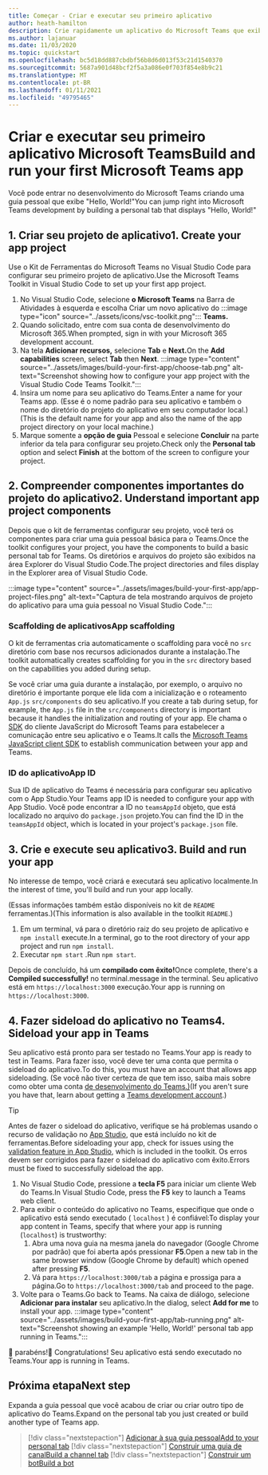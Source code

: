 ```yaml
---
title: Começar - Criar e executar seu primeiro aplicativo
author: heath-hamilton
description: Crie rapidamente um aplicativo do Microsoft Teams que exibe um "Hello, World!" usando o Kit de Ferramentas do Microsoft Teams.
ms.author: lajanuar
ms.date: 11/03/2020
ms.topic: quickstart
ms.openlocfilehash: bc5d18dd887cbdbf56b8d6d013f53c21d1540370
ms.sourcegitcommit: 5687a901d48bcf2f5a3a086e0f703f854e8b9c21
ms.translationtype: MT
ms.contentlocale: pt-BR
ms.lasthandoff: 01/11/2021
ms.locfileid: "49795465"
---
```

# <a name="build-and-run-your-first-microsoft-teams-app"></a><span data-ttu-id="19032-104">Criar e executar seu primeiro aplicativo Microsoft Teams</span><span class="sxs-lookup"><span data-stu-id="19032-104">Build and run your first Microsoft Teams app</span></span>

<span data-ttu-id="19032-105">Você pode entrar no desenvolvimento do Microsoft Teams criando uma guia pessoal que exibe "Hello, World!"</span><span class="sxs-lookup"><span data-stu-id="19032-105">You can jump right into Microsoft Teams development by building a personal tab that displays "Hello, World!"</span></span>

## <a name="1-create-your-app-project"></a><span data-ttu-id="19032-106">1. Criar seu projeto de aplicativo</span><span class="sxs-lookup"><span data-stu-id="19032-106">1. Create your app project</span></span>

<span data-ttu-id="19032-107">Use o Kit de Ferramentas do Microsoft Teams no Visual Studio Code para configurar seu primeiro projeto de aplicativo.</span><span class="sxs-lookup"><span data-stu-id="19032-107">Use the Microsoft Teams Toolkit in Visual Studio Code to set up your first app project.</span></span>

1. No Visual Studio Code, selecione **o Microsoft Teams** na Barra de Atividades à esquerda e escolha Criar um novo aplicativo do :::image type="icon" source="../assets/icons/vsc-toolkit.png"::: **Teams.**
1. <span data-ttu-id="19032-109">Quando solicitado, entre com sua conta de desenvolvimento do Microsoft 365.</span><span class="sxs-lookup"><span data-stu-id="19032-109">When prompted, sign in with your Microsoft 365 development account.</span></span>
1. <span data-ttu-id="19032-110">Na tela **Adicionar recursos,** selecione **Tab** e **Next.**</span><span class="sxs-lookup"><span data-stu-id="19032-110">On the **Add capabilities** screen, select **Tab** then **Next**.</span></span>
:::image type="content" source="../assets/images/build-your-first-app/choose-tab.png" alt-text="Screenshot showing how to configure your app project with the Visual Studio Code Teams Toolkit.":::
1. <span data-ttu-id="19032-112">Insira um nome para seu aplicativo do Teams.</span><span class="sxs-lookup"><span data-stu-id="19032-112">Enter a name for your Teams app.</span></span> <span data-ttu-id="19032-113">(Esse é o nome padrão para seu aplicativo e também o nome do diretório do projeto do aplicativo em seu computador local.)</span><span class="sxs-lookup"><span data-stu-id="19032-113">(This is the default name for your app and also the name of the app project directory on your local machine.)</span></span>
1. <span data-ttu-id="19032-114">Marque somente a **opção de guia** Pessoal e selecione **Concluir** na parte inferior da tela para configurar seu projeto.</span><span class="sxs-lookup"><span data-stu-id="19032-114">Check only the **Personal tab** option and select **Finish** at the bottom of the screen to configure your project.</span></span>

## <a name="2-understand-important-app-project-components"></a><span data-ttu-id="19032-115">2. Compreender componentes importantes do projeto do aplicativo</span><span class="sxs-lookup"><span data-stu-id="19032-115">2. Understand important app project components</span></span>

<span data-ttu-id="19032-116">Depois que o kit de ferramentas configurar seu projeto, você terá os componentes para criar uma guia pessoal básica para o Teams.</span><span class="sxs-lookup"><span data-stu-id="19032-116">Once the toolkit configures your project, you have the components to build a basic personal tab for Teams.</span></span> <span data-ttu-id="19032-117">Os diretórios e arquivos do projeto são exibidos na área Explorer do Visual Studio Code.</span><span class="sxs-lookup"><span data-stu-id="19032-117">The project directories and files display in the Explorer area of Visual Studio Code.</span></span>

:::image type="content" source="../assets/images/build-your-first-app/app-project-files.png" alt-text="Captura de tela mostrando arquivos de projeto do aplicativo para uma guia pessoal no Visual Studio Code.":::

### <a name="app-scaffolding"></a><span data-ttu-id="19032-119">Scaffolding de aplicativos</span><span class="sxs-lookup"><span data-stu-id="19032-119">App scaffolding</span></span>

<span data-ttu-id="19032-120">O kit de ferramentas cria automaticamente o scaffolding para você no `src` diretório com base nos recursos adicionados durante a instalação.</span><span class="sxs-lookup"><span data-stu-id="19032-120">The toolkit automatically creates scaffolding for you in the `src` directory based on the capabilities you added during setup.</span></span>

<span data-ttu-id="19032-121">Se você criar uma guia durante a instalação, por exemplo, o arquivo no diretório é importante porque ele lida com a inicialização e o roteamento `App.js` `src/components` do seu aplicativo.</span><span class="sxs-lookup"><span data-stu-id="19032-121">If you create a tab during setup, for example, the `App.js` file in the `src/components` directory is important because it handles the initialization and routing of your app.</span></span> <span data-ttu-id="19032-122">Ele chama o [SDK](../tabs/how-to/using-teams-client-sdk.md) do cliente JavaScript do Microsoft Teams para estabelecer a comunicação entre seu aplicativo e o Teams.</span><span class="sxs-lookup"><span data-stu-id="19032-122">It calls the [Microsoft Teams JavaScript client SDK](../tabs/how-to/using-teams-client-sdk.md) to establish communication between your app and Teams.</span></span>

### <a name="app-id"></a><span data-ttu-id="19032-123">ID do aplicativo</span><span class="sxs-lookup"><span data-stu-id="19032-123">App ID</span></span>

<span data-ttu-id="19032-124">Sua ID de aplicativo do Teams é necessária para configurar seu aplicativo com o App Studio.</span><span class="sxs-lookup"><span data-stu-id="19032-124">Your Teams app ID is needed to configure your app with App Studio.</span></span> <span data-ttu-id="19032-125">Você pode encontrar a ID no `teamsAppId` objeto, que está localizado no arquivo do `package.json` projeto.</span><span class="sxs-lookup"><span data-stu-id="19032-125">You can find the ID in the `teamsAppId` object, which is located in your project's `package.json` file.</span></span>

## <a name="3-build-and-run-your-app"></a><span data-ttu-id="19032-126">3. Crie e execute seu aplicativo</span><span class="sxs-lookup"><span data-stu-id="19032-126">3. Build and run your app</span></span>

<span data-ttu-id="19032-127">No interesse de tempo, você criará e executará seu aplicativo localmente.</span><span class="sxs-lookup"><span data-stu-id="19032-127">In the interest of time, you'll build and run your app locally.</span></span>

<span data-ttu-id="19032-128">(Essas informações também estão disponíveis no kit de `README` ferramentas.)</span><span class="sxs-lookup"><span data-stu-id="19032-128">(This information is also available in the toolkit `README`.)</span></span>

1. <span data-ttu-id="19032-129">Em um terminal, vá para o diretório raiz do seu projeto de aplicativo e `npm install` execute.</span><span class="sxs-lookup"><span data-stu-id="19032-129">In a terminal, go to the root directory of your app project and run `npm install`.</span></span>
1. <span data-ttu-id="19032-130">Executar `npm start` .</span><span class="sxs-lookup"><span data-stu-id="19032-130">Run `npm start`.</span></span>

<span data-ttu-id="19032-131">Depois de concluído, há um **compilado com êxito!**</span><span class="sxs-lookup"><span data-stu-id="19032-131">Once complete, there's a **Compiled successfully!**</span></span> <span data-ttu-id="19032-132">no terminal.</span><span class="sxs-lookup"><span data-stu-id="19032-132">message in the terminal.</span></span> <span data-ttu-id="19032-133">Seu aplicativo está em `https://localhost:3000` execução.</span><span class="sxs-lookup"><span data-stu-id="19032-133">Your app is running on `https://localhost:3000`.</span></span>

## <a name="4-sideload-your-app-in-teams"></a><span data-ttu-id="19032-134">4. Fazer sideload do aplicativo no Teams</span><span class="sxs-lookup"><span data-stu-id="19032-134">4. Sideload your app in Teams</span></span>

<span data-ttu-id="19032-135">Seu aplicativo está pronto para ser testado no Teams.</span><span class="sxs-lookup"><span data-stu-id="19032-135">Your app is ready to test in Teams.</span></span> <span data-ttu-id="19032-136">Para fazer isso, você deve ter uma conta que permita o sideload do aplicativo.</span><span class="sxs-lookup"><span data-stu-id="19032-136">To do this, you must have an account that allows app sideloading.</span></span> <span data-ttu-id="19032-137">(Se você não tiver certeza de que tem isso, saiba mais sobre como obter uma conta [de desenvolvimento do Teams.)](../build-your-first-app/build-first-app-overview.md#set-up-your-development-account)</span><span class="sxs-lookup"><span data-stu-id="19032-137">(If you aren't sure you have that, learn about getting a [Teams development account](../build-your-first-app/build-first-app-overview.md#set-up-your-development-account).)</span></span>

> [!TIP]
> <span data-ttu-id="19032-138">Antes de fazer o sideload do aplicativo, verifique se há problemas usando o recurso de validação no [App Studio](../concepts/deploy-and-publish/appsource/prepare/submission-checklist.md#teams-app-validation-tool), que está incluído no kit de ferramentas.</span><span class="sxs-lookup"><span data-stu-id="19032-138">Before sideloading your app, check for issues using the [validation feature in App Studio](../concepts/deploy-and-publish/appsource/prepare/submission-checklist.md#teams-app-validation-tool), which is included in the toolkit.</span></span> <span data-ttu-id="19032-139">Os erros devem ser corrigidos para fazer o sideload do aplicativo com êxito.</span><span class="sxs-lookup"><span data-stu-id="19032-139">Errors must be fixed to successfully sideload the app.</span></span>

1. <span data-ttu-id="19032-140">No Visual Studio Code, pressione a **tecla F5** para iniciar um cliente Web do Teams.</span><span class="sxs-lookup"><span data-stu-id="19032-140">In Visual Studio Code, press the **F5** key to launch a Teams web client.</span></span>
1. <span data-ttu-id="19032-141">Para exibir o conteúdo do aplicativo no Teams, especifique que onde o aplicativo está sendo executado ( `localhost` ) é confiável:</span><span class="sxs-lookup"><span data-stu-id="19032-141">To display your app content in Teams, specify that where your app is running (`localhost`) is trustworthy:</span></span>
   1. <span data-ttu-id="19032-142">Abra uma nova guia na mesma janela do navegador (Google Chrome por padrão) que foi aberta após pressionar **F5**.</span><span class="sxs-lookup"><span data-stu-id="19032-142">Open a new tab in the same browser window (Google Chrome by default) which opened after pressing **F5**.</span></span>
   1. <span data-ttu-id="19032-143">Vá para `https://localhost:3000/tab` a página e prossiga para a página.</span><span class="sxs-lookup"><span data-stu-id="19032-143">Go to `https://localhost:3000/tab` and proceed to the page.</span></span>
1. <span data-ttu-id="19032-144">Volte para o Teams.</span><span class="sxs-lookup"><span data-stu-id="19032-144">Go back to Teams.</span></span> <span data-ttu-id="19032-145">Na caixa de diálogo, selecione **Adicionar para instalar** seu aplicativo.</span><span class="sxs-lookup"><span data-stu-id="19032-145">In the dialog, select **Add for me** to install your app.</span></span>
:::image type="content" source="../assets/images/build-your-first-app/tab-running.png" alt-text="Screenshot showing an example 'Hello, World!' personal tab app running in Teams.":::

<span data-ttu-id="19032-147">🎉 parabéns!</span><span class="sxs-lookup"><span data-stu-id="19032-147">🎉 Congratulations!</span></span> <span data-ttu-id="19032-148">Seu aplicativo está sendo executado no Teams.</span><span class="sxs-lookup"><span data-stu-id="19032-148">Your app is running in Teams.</span></span>

## <a name="next-step"></a><span data-ttu-id="19032-149">Próxima etapa</span><span class="sxs-lookup"><span data-stu-id="19032-149">Next step</span></span>

<span data-ttu-id="19032-150">Expanda a guia pessoal que você acabou de criar ou criar outro tipo de aplicativo do Teams.</span><span class="sxs-lookup"><span data-stu-id="19032-150">Expand on the personal tab you just created or build another type of Teams app.</span></span>

> [!div class="nextstepaction"]
> [<span data-ttu-id="19032-151">Adicionar à sua guia pessoal</span><span class="sxs-lookup"><span data-stu-id="19032-151">Add to your personal tab</span></span>](../build-your-first-app/build-personal-tab.md)
> [!div class="nextstepaction"]
> [<span data-ttu-id="19032-152">Construir uma guia de canal</span><span class="sxs-lookup"><span data-stu-id="19032-152">Build a channel tab</span></span>](../build-your-first-app/build-channel-tab.md)
> [!div class="nextstepaction"]
> [<span data-ttu-id="19032-153">Construir um bot</span><span class="sxs-lookup"><span data-stu-id="19032-153">Build a bot</span></span>](../build-your-first-app/build-bot.md)
